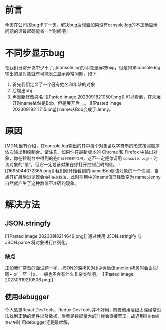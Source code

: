 # 前言
今天在公司找bug卡了一天，解决bug后想着如果没有console.log的不正确显示问题的话最起码能省一半时间吧！

# 不同步显示bug
在我们日常开发中少不了用console.log打印变量解决bug，但是如果console.log输出的是对象就有可能发生显示异常问题，如下:
1. 首先我们定义了一个还有姓名和年龄的对象
2. 后输出obj
3. 再重新修改姓名
![[Pasted image 20230918210507.png]]
可以看到，在未展开时name依然是Bob。但是展开后。。。
![[Pasted image 20230918211715.png]]
name从Bob变成了Jenny。

# 原因
 [MDN]里有介绍，在console.log输出的其中每个对象会以字符串的形式按照顺序依次输出到控制台。请注意，如果你在最新版本的 Chrome 和 Firefox 中输出对象，你在控制台中得到的是`对该对象的引用`，这不一定是你调用 `console.log()` 时该对象的“值”，但它一定是该对象在你打开控制台时的值。
![[1695044072365.png]]
 我们刚开始看到的name:Bob是该对象的一个快照，当点开扩展后浏览器会`按引用查找值`，此时引用中的name值已经改变为  name:Jenny 自然就产生了这种数值不准确的现象。
 
 # 解决方法
## JSON.stringfy
 ![[Pasted image 20230918214649.png]]
 通过使用 JSON.stringify 与 JSON.parse 将对象进行序列化。
 
### 缺点
正如我们常备的面试题一样，JSON的深拷贝对`复杂类型`如function拷贝时会丢失!
嗯~ o(*￣▽￣*)o，一般也不会有什么复杂类型吧。
![[Pasted image 20230919210506.png]]
## 使用debugger
个人感觉React DevTools、Redux DevTools并不好用，前者调用层级太深经常没法找到正确的组件以及数据，后者是数据量大的时候会直接罢工。故遇到`异步数据变动多`时 用debugger还是最优解，